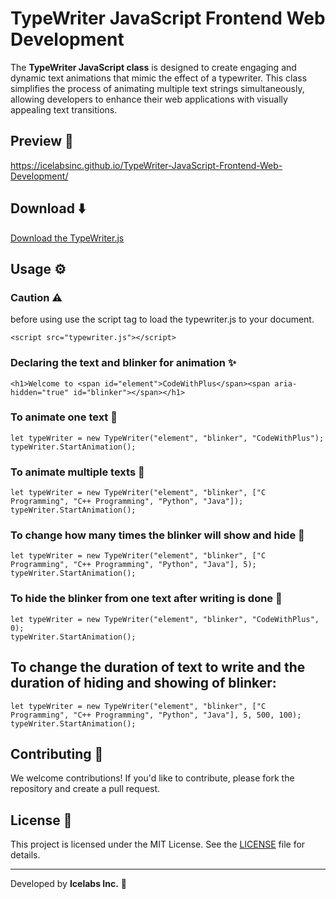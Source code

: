 # TypeWriter JavaScript Frontend Web Development
The **TypeWriter JavaScript class** is designed to create engaging and dynamic text animations that mimic the effect of a typewriter. This class simplifies the process of animating multiple text strings simultaneously, allowing developers to enhance their web applications with visually appealing text transitions.

## Preview 🌟
https://icelabsinc.github.io/TypeWriter-JavaScript-Frontend-Web-Development/

## Download ⬇️
[Download the TypeWriter.js](https://icelabsinc.github.io/TypeWriter-JavaScript-Frontend-Web-Development/typewriter.js)


## Usage ⚙️

### Caution ⚠️
before using use the script tag to load the typewriter.js to your document.
```
<script src="typewriter.js"></script>
```

### Declaring the text and blinker for animation ✨
```
<h1>Welcome to <span id="element">CodeWithPlus</span><span aria-hidden="true" id="blinker"></span></h1>
```

### To animate one text 📝
```
let typeWriter = new TypeWriter("element", "blinker", "CodeWithPlus");
typeWriter.StartAnimation();
```

### To animate multiple texts 🔄
```
let typeWriter = new TypeWriter("element", "blinker", ["C Programming", "C++ Programming", "Python", "Java"]);
typeWriter.StartAnimation();
```

### To change how many times the blinker will show and hide 🔁
```
let typeWriter = new TypeWriter("element", "blinker", ["C Programming", "C++ Programming", "Python", "Java"], 5);
typeWriter.StartAnimation();    
```

### To hide the blinker from one text after writing is done 👀
```
let typeWriter = new TypeWriter("element", "blinker", "CodeWithPlus", 0);
typeWriter.StartAnimation();
```

## To change the duration of text to write and the duration of hiding and showing of blinker:
```
let typeWriter = new TypeWriter("element", "blinker", ["C Programming", "C++ Programming", "Python", "Java"], 5, 500, 100);
typeWriter.StartAnimation();  
```

## Contributing 🤝
We welcome contributions! If you'd like to contribute, please fork the repository and create a pull request.

## License 📄
This project is licensed under the MIT License. See the [LICENSE](LICENSE) file for details.

---
Developed by **Icelabs Inc.** 💼
